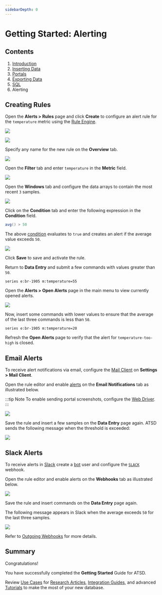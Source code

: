 ```yaml
---
sidebarDepth: 0
---
```


# Getting Started: Alerting

## Contents

1. [Introduction](./getting-started.md)
1. [Inserting Data](./getting-started-insert.md)
1. [Portals](./getting-started-portal.md)
1. [Exporting Data](./getting-started-export.md)
1. [SQL](./getting-started-sql.md)
1. Alerting

## Creating Rules

Open the **Alerts > Rules** page and click **Create** to configure an alert rule for the `temperature` metric using the [Rule Engine](../rule-engine/README.md).

![](./resources/getting-started-4_1.png)

![](./resources/getting-started-4_2.png)

Specify any name for the new rule on the **Overview** tab.

![](./resources/rule-editor-overview.png)

Open the **Filter** tab and enter `temperature` in the **Metric** field.

![](./resources/rule-editor-filter.png)

Open the **Windows** tab and configure the data arrays to contain the most recent `3` samples.

![](./resources/rule-editor-window.png)

Click on the **Condition** tab and enter the following expression in the **Condition** field.

```java
avg() > 50
```

The above [condition](../rule-engine/condition.md) evaluates to `true` and creates an alert if the average value exceeds `50`.

![](./resources/rule-editor-condition.png)

Click **Save** to save and activate the rule.

Return to **Data Entry** and submit a few commands with values greater than `50`.

```ls
series e:br-1905 m:temperature=55
```

Open the **Alerts > Open Alerts** page in the main menu to view currently opened alerts.

![](./resources/rule-open-alerts.png)

Now, insert some commands with lower values to ensure that the average of the last three commands is less than `50`.

```ls
series e:br-1905 m:temperature=20
```

Refresh the **Open Alerts** page to verify that the alert for `temperature-too-high` is closed.

## Email Alerts

To receive alert notifications via email, configure the [Mail Client](../administration/mail-client.md) on **Settings > Mail Client**.

Open the rule editor and enable [alerts](../rule-engine/email.md) on the **Email Notifications** tab as illustrated below.

:::tip Note
To enable sending portal screenshots, configure the [Web Driver](../rule-engine/notifications/web-driver.md).
:::

![](./resources/alert-email.png)

Save the rule and insert a few samples on the **Data Entry** page again. ATSD sends the following message when the threshold is exceeded:

![](./resources/alert-email-msg.png)

## Slack Alerts

To receive alerts in [Slack](../rule-engine/notifications/slack.md) create a [bot](../rule-engine/notifications/slack.md#create-bot) user and configure the [`SLACK`](../rule-engine/notifications/slack.md#configure-webhook-in-atsd) webhook.

Open the rule editor and enable alerts on the **Webhooks** tab as illustrated below.

![](./resources/alert-slack.png)

Save the rule and insert commands on the **Data Entry** page again.

The following message appears in Slack when the average exceeds `50` for the last three samples.

![](./resources/alert-slack-msg.png)

Refer to [Outgoing Webhooks](../rule-engine/notifications/README.md) for more details.

## Summary

Congratulations!

You have successfully completed the **Getting Started** Guide for ATSD.

Review [Use Cases](https://axibase.com/use-cases/) for [Research Articles](https://axibase.com/use-cases/research/), [Integration Guides](https://axibase.com/use-cases/integrations/), and advanced [Tutorials](https://axibase.com/use-cases/tutorials/) to make the most of your new database.
